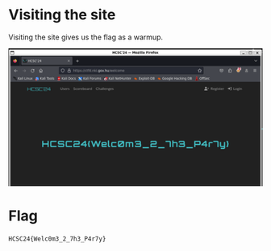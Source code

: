 # Visiting the site

Visiting the site gives us the flag as a warmup.

![](screenshots/1.png)

# Flag

`HCSC24{Welc0m3_2_7h3_P4r7y}`